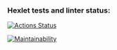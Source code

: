 ### Hexlet tests and linter status:
[![Actions Status](https://github.com/isjaki/frontend-project-44/workflows/hexlet-check/badge.svg)](https://github.com/isjaki/frontend-project-44/actions)

[![Maintainability](https://api.codeclimate.com/v1/badges/faa28ec4f47643012bd1/maintainability)](https://codeclimate.com/github/isjaki/frontend-project-44/maintainability)